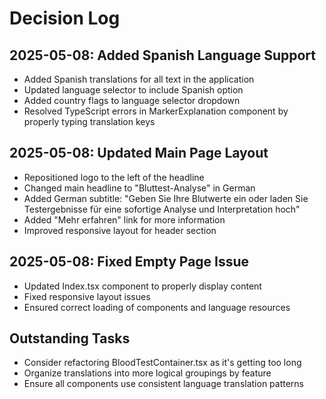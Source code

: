 
# Decision Log

## 2025-05-08: Added Spanish Language Support
- Added Spanish translations for all text in the application
- Updated language selector to include Spanish option
- Added country flags to language selector dropdown
- Resolved TypeScript errors in MarkerExplanation component by properly typing translation keys

## 2025-05-08: Updated Main Page Layout
- Repositioned logo to the left of the headline
- Changed main headline to "Bluttest-Analyse" in German
- Added German subtitle: "Geben Sie Ihre Blutwerte ein oder laden Sie Testergebnisse für eine sofortige Analyse und Interpretation hoch"
- Added "Mehr erfahren" link for more information
- Improved responsive layout for header section

## 2025-05-08: Fixed Empty Page Issue
- Updated Index.tsx component to properly display content
- Fixed responsive layout issues
- Ensured correct loading of components and language resources

## Outstanding Tasks
- Consider refactoring BloodTestContainer.tsx as it's getting too long
- Organize translations into more logical groupings by feature
- Ensure all components use consistent language translation patterns
